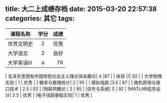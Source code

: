 title: 大二上成绩存档
date: 2015-03-20 22:57:38
categories: 其它
tags: 
---

| 课程名称       | 学分         | 成绩  |
| ------------- |:-------------:| -----:|
| 世界文明史 |2| 优秀 |
| 大学语文 |2| 良好 |
| 大学英语Ⅲ | a     |   76|
<!-- more -->
| 毛泽东思想和中国特色社会主义理论体系概论| 4     |87  |
| 排球    |1| 92 |
| 大学物理实验     | 1     |  优秀 |
| 概率与数理统计| 2     |  95 |
| 模拟电路      |3.5           | 87 |
| 微机原理与接口技术    | 2.5 | 92 |
|物联网概论   | 2  |  95 |
|信号与系统| 3      |  92 |
|MATLAB程序设计| 2.5   |  优秀 |
|电子线路基础实验| 1   |   优秀 |

